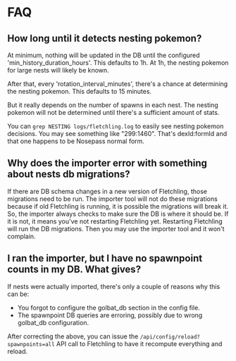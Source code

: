 # FAQ

## How long until it detects nesting pokemon?

At minimum, nothing will be updated in the DB until the configured 'min_history_duration_hours'. This defaults to 1h. At 1h, the nesting pokemon for large nests will likely be known.

After that, every 'rotation_interval_minutes', there's a chance at determining the nesting pokemon. This defaults to 15 minutes.

But it really depends on the number of spawns in each nest. The nesting pokemon will not be determined until there's a sufficient amount of stats.

You can `grep NESTING logs/fletchling.log` to easily see nesting pokemon decisions. You may see something like "299:1460". That's dexId:formId and that one happens to be Nosepass normal form.

## Why does the importer error with something about nests db migrations?

If there are DB schema changes in a new version of Fletchling, those migrations need to be run. The importer tool will not do these migrations because if old Fletchling is running, it is possible the migrations will break it. So, the importer always checks to make sure the DB is where it should be. If it is not, it means you've not restarting Fletchling yet. Restarting Fletchling will run the DB migrations. Then you may use the importer tool and it won't complain.

## I ran the importer, but I have no spawnpoint counts in my DB. What gives?

If nests were actually imported, there's only a couple of reasons why this can be:

* You forgot to configure the golbat_db section in the config file.
* The spawnpoint DB queries are erroring, possibly due to wrong golbat_db configuration.

After correcting the above, you can issue the `/api/config/reload?spawnpoints=all` API call to Fletchling to have it recompute everything and reload.
